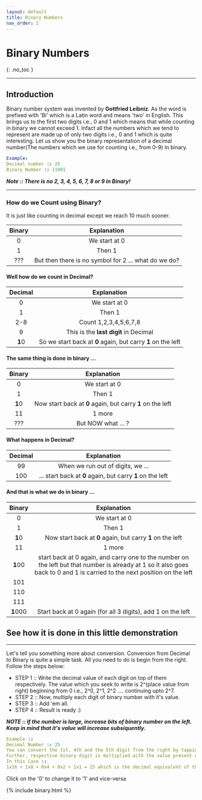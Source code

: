 ```yaml
---
layout: default
title: Binary Numbers
nav_order: 2
---
```


# Binary Numbers
{: .no_toc }

---

## Introduction

Binary number system was invented by **Gottfried Leibniz**. As the word is prefixed with 'Bi' which is a
Latin word and means 'two' in English. This brings us to the first two digits i.e., 0 and 1 which
means that while counting in binary we cannot exceed 1. Infact all the numbers which we tend to
represent are made up of only two digits i.e., 0 and 1 which is quite interesting.
Let us show you the binary representation of a decimal number(The numbers which we use for counting
i.e., from 0-9) in binary.
```yaml
Example:
Decimal number :: 25 
Binary Number :: 11001 
```
**_Note ::
There is no 2, 3, 4, 5, 6, 7, 8 or 9 in Binary!_**

---

### How do we Count using Binary?
It is just like counting in decimal except we reach 10 much sooner.



| Binary       | Explanation       |
|:------------:|:-----------------:|
| 0            | We start at 0     |
| 1            | Then 1            |
| ???          | But then there is no symbol for 2 ... what do we do?  |


<h4>Well how do we count in Decimal?</h4>

| Decimal       | Explanation            |
|:-------------:|:----------------------:|
| 0            | We start at 0          |
| 1            | Then 1                 |
| 2-8          | Count 1,2,3,4,5,6,7,8  |
| 9            | This is the **last digit** in Decimal|
|**1**0        | So we start back at **0** again, but carry **1** on the left|

<h4>The same thing is done in binary ...</h4>

| Binary       | Explanation            |
|:------------:|:----------------------:|
| 0            | We start at 0          |
| 1            | Then 1        |
| **1**0     | Now start back at **0** again, but carry **1** on the left|
| 11         | 1 more           |
|???         | But NOW what ... ?|


<h4>What happens in Decimal?</h4>


| Decimal       | Explanation            |
|:-------------:|:----------------------:|
|	99	 |	When we run out of digits, we ...|
|	100	 |	... start back at **0** again, but carry **1** on the left|

<h4>And that is what we do in binary ...</h4>


| Binary     | Explanation   |
|:----------:|:-------------:|
| 0          | We start at 0    |
| 1          | Then 1        |
| **1**0     | Now start back at **0** again, but carry **1** on the left|
| 11         | 1 more        |
| **1**00    | start back at 0 again, and carry one to the number on the left but that number is already at 1 so it also goes back to 0 and 1 is carried to the next position on the left|
| 101        | |
| 110        | |
| 111        | |
| **1**000   |Start back at 0 again (for all 3 digits), add 1 on the left|

## See how it is done in this little demonstration
---
Let's tell you something more about conversion. Conversion from Decimal to Binary is quite a simple task.
All you need to do is begin from the right. Follow the steps below:
- STEP 1 :: 
Write the decimal value of each digit on top of them respectively. The value which you seek to write is
2^(place value from right) beginning from 0 i.e., 2^0, 2^1, 2^2 .... continuing upto 2^7.
- STEP 2 ::
Now, multiply each digit of binary number with it's value.
- STEP 3 ::
Add 'em all.
- STEP 4 ::
Result is ready :)

**_NOTE :: If the number is large, increase bits of binary number on the left. Keep in mind that it's value will
increase subsiquently._**
```yaml
Example ::
Decimal Number :: 25
You can convert the 1st, 4th and the 5th digit from the right by tapping on it to convert from 0 to 1.
Further, respective binary digit is multiplied with the value present on top of each digit. Now add.
In this Case ::
1x16 + 1x8 + 0x4 + 0x2 + 1x1 = 25 which is the decimal equivalent of the binary number 11001
```
<p>Click on the '0' to change it to '1' and vice-versa</p>

{% include binary.html %}
